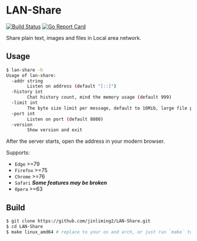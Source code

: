 # LAN-Share

[![Build Status](https://travis-ci.com/jinliming2/LAN-Share.svg?branch=main)](https://travis-ci.com/jinliming2/LAN-Share)
[![Go Report Card](https://goreportcard.com/badge/github.com/jinliming2/LAN-Share)](https://goreportcard.com/report/github.com/jinliming2/LAN-Share)

Share plain text, images and files in Local area network.

## Usage

```bash
$ lan-share -h
Usage of lan-share:
  -addr string
        Listen on address (default "[::]")
  -history int
        Chat history count, mind the memory usage (default 999)
  -limit int
        The byte size limit per message, default to 16Mib, large file please send via 'file' option (default 16777216)
  -port int
        Listen on port (default 8080)
  -version
        Show version and exit
```

After the server starts, open the address in your modern browser.

Supports:
* `Edge` >=79
* `Firefox` >=75
* `Chrome` >=76
* `Safari` ***Some features may be broken***
* `Opera` >=63

## Build

```bash
$ git clone https://github.com/jinliming2/LAN-Share.git
$ cd LAN-Share
$ make linux_amd64 # replace to your os and arch, or just run `make` to build all targets
```
